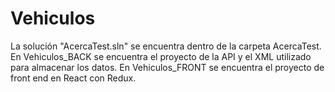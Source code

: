 # Vehiculos

La solución "AcercaTest.sln" se encuentra dentro de la carpeta AcercaTest.
En Vehiculos_BACK se encuentra el proyecto de la API y el XML utilizado para almacenar los datos.
En Vehiculos_FRONT se encuentra el proyecto de front end en React con Redux.
